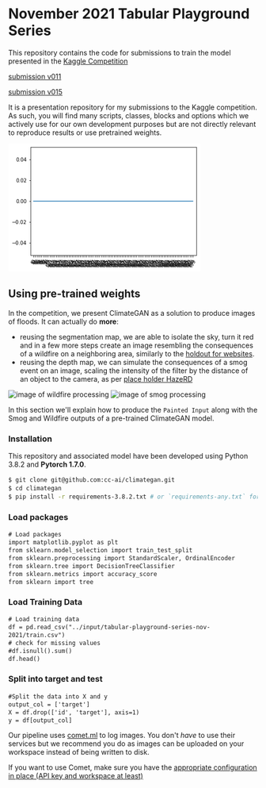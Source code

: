 # November 2021 Tabular Playground Series

This repository contains the code for submissions to train the model presented in the [Kaggle Competition](https://www.kaggle.com/c/tabular-playground-series-nov-2021)

[submission v011](https://www.kaggle.com/olumoni/nov-tabplayground?scriptVersionId=79984986)

[submission v015](https://www.kaggle.com/olumoni/nov-tabplayground/notebook)

It is a presentation repository for my submissions to the Kaggle competition. As such, you will find many scripts, classes, blocks and options which we actively use for our own development purposes but are not directly relevant to reproduce results or use pretrained weights.

![Lasso](images/v0011/LassoRegression_plot.png)

## Using pre-trained weights

In the competition, we present ClimateGAN as a solution to produce images of floods. It can actually do **more**: 

* reusing the segmentation map, we are able to isolate the sky, turn it red and in a few more steps create an image resembling the consequences of a wildfire on a neighboring area, similarly to the [holdout for websites](https://www.google.com).
* reusing the depth map, we can simulate the consequences of a smog event on an image, scaling the intensity of the filter by the distance of an object to the camera, as per [place holder HazeRD](http://www.google.com)

![image of wildfire processing](images/wildfire.png)
![image of smog processing](images/smog.png)

In this section we'll explain how to produce the `Painted Input` along with the Smog and Wildfire outputs of a pre-trained ClimateGAN model.

### Installation

This repository and associated model have been developed using Python 3.8.2 and **Pytorch 1.7.0**.

```bash
$ git clone git@github.com:cc-ai/climategan.git
$ cd climategan
$ pip install -r requirements-3.8.2.txt # or `requirements-any.txt` for other Python versions (not tested but expected to be fine)
```
### Load packages
```
# Load packages
import matplotlib.pyplot as plt
from sklearn.model_selection import train_test_split
from sklearn.preprocessing import StandardScaler, OrdinalEncoder
from sklearn.tree import DecisionTreeClassifier
from sklearn.metrics import accuracy_score
from sklearn import tree
```
### Load Training Data
```
# Load training data
df = pd.read_csv("../input/tabular-playground-series-nov-2021/train.csv") 
# check for missing values
#df.isnull().sum()
df.head()
```

### Split into target and test
```
#Split the data into X and y
output_col = ['target']
X = df.drop(['id', 'target'], axis=1)
y = df[output_col]
```

Our pipeline uses [comet.ml](https://comet.ml) to log images. You don't *have* to use their services but we recommend you do as images can be uploaded on your workspace instead of being written to disk.

If you want to use Comet, make sure you have the [appropriate configuration in place (API key and workspace at least)](https://www.comet.ml/docs/python-sdk/advanced/#non-interactive-setup)
